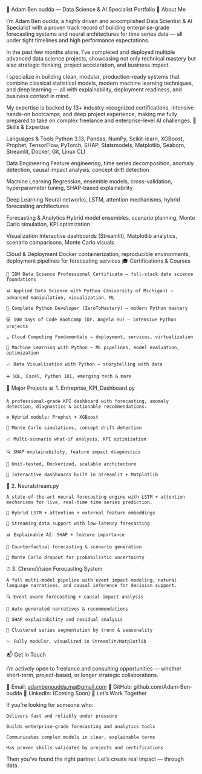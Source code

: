 🚀 Adam Ben oudda — Data Science & AI Specialist Portfolio
🧠 About Me

I’m Adam Ben oudda, a highly driven and accomplished Data Scientist & AI Specialist with a proven track record of building enterprise-grade forecasting systems and neural architectures for time series data — all under tight timelines and high performance expectations.

In the past few months alone, I’ve completed and deployed multiple advanced data science projects, showcasing not only technical mastery but also strategic thinking, project acceleration, and business impact.

I specialize in building clean, modular, production-ready systems that combine classical statistical models, modern machine learning techniques, and deep learning — all with explainability, deployment readiness, and business context in mind.

My expertise is backed by 13+ industry-recognized certifications, intensive hands-on bootcamps, and deep project experience, making me fully prepared to take on complex freelance and enterprise-level AI challenges.
💼 Skills & Expertise

Languages & Tools
Python 3.13, Pandas, NumPy, Scikit-learn, XGBoost, Prophet, TensorFlow, PyTorch, SHAP, Statsmodels, Matplotlib, Seaborn, Streamlit, Docker, Git, Linux CLI

Data Engineering
Feature engineering, time series decomposition, anomaly detection, causal impact analysis, concept drift detection

Machine Learning
Regression, ensemble models, cross-validation, hyperparameter tuning, SHAP-based explainability

Deep Learning
Neural networks, LSTM, attention mechanisms, hybrid forecasting architectures

Forecasting & Analytics
Hybrid model ensembles, scenario planning, Monte Carlo simulation, KPI optimization

Visualization
Interactive dashboards (Streamlit), Matplotlib analytics, scenario comparisons, Monte Carlo visuals

Cloud & Deployment
Docker containerization, reproducible environments, deployment pipelines for forecasting services
🎓 Certifications & Courses

    🧪 IBM Data Science Professional Certificate — full-stack data science foundations

    📊 Applied Data Science with Python (University of Michigan) — advanced manipulation, visualization, ML

    🐍 Complete Python Developer (ZeroToMastery) — modern Python mastery

    💻 100 Days of Code Bootcamp (Dr. Angela Yu) — intensive Python projects

    ☁️ Cloud Computing Fundamentals — deployment, services, virtualization

    🤖 Machine Learning with Python — ML pipelines, model evaluation, optimization

    📈 Data Visualization with Python — storytelling with data

    ➕ SQL, Excel, Python 101, emerging tech & more

🧩 Major Projects
📊 1. Entreprise_KPI_Dashboard.py

    A professional-grade KPI dashboard with forecasting, anomaly detection, diagnostics & actionable recommendations.

    ⚙️ Hybrid models: Prophet + XGBoost

    🎯 Monte Carlo simulations, concept drift detection

    📈 Multi-scenario what-if analysis, KPI optimization

    🔍 SHAP explainability, feature impact diagnostics

    🧪 Unit-tested, Dockerized, scalable architecture

    🎨 Interactive dashboards built in Streamlit + Matplotlib

🧠 2. Neuralstream.py

    A state-of-the-art neural forecasting engine with LSTM + attention mechanisms for live, real-time time series prediction.

    🧬 Hybrid LSTM + attention + external feature embeddings

    🔁 Streaming data support with low-latency forecasting

    📊 Explainable AI: SHAP + feature importance

    🔮 Counterfactual forecasting & scenario generation

    🎲 Monte Carlo dropout for probabilistic uncertainty

⏱ 3. ChronoVision Forecasting System

    A full multi-model pipeline with event impact modeling, natural language narratives, and causal inference for decision support.

    🔍 Event-aware forecasting + causal impact analysis

    📑 Auto-generated narratives & recommendations

    💬 SHAP explainability and residual analysis

    🧭 Clustered series segmentation by trend & seasonality

    📉 Fully modular, visualized in Streamlit/Matplotlib

📬 Get in Touch

I’m actively open to freelance and consulting opportunities — whether short-term, project-based, or longer strategic collaborations.

📧 Email: adambenoudda.ma@gmail.com
💼 GitHub: github.com/Adam-Ben-oudda
🔗 LinkedIn: (Coming Soon)
🎯 Let’s Work Together

If you're looking for someone who:

    Delivers fast and reliably under pressure

    Builds enterprise-grade forecasting and analytics tools

    Communicates complex models in clear, explainable terms

    Has proven skills validated by projects and certifications

Then you’ve found the right partner. Let’s create real impact — through data.
